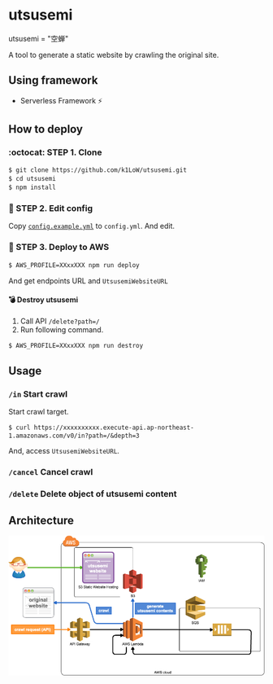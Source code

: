 # utsusemi

utsusemi = "空蝉"

A tool to generate a static website by crawling the original site.

## Using framework

- Serverless Framework :zap:

## How to deploy

### :octocat: STEP 1. Clone

```sh
$ git clone https://github.com/k1LoW/utsusemi.git
$ cd utsusemi
$ npm install
```

### :pencil: STEP 2. Edit config

Copy [`config.example.yml`](config.example.yml) to `config.yml`. And edit.

### :rocket: STEP 3. Deploy to AWS

```sh
$ AWS_PROFILE=XXxxXXX npm run deploy
```

And get endpoints URL and `UtsusemiWebsiteURL`

#### :bomb: Destroy utsusemi

1. Call API `/delete?path=/`
2. Run following command.

```sh
$ AWS_PROFILE=XXxxXXX npm run destroy
```

## Usage

### `/in` Start crawl 

Start crawl target.

```
$ curl https://xxxxxxxxxx.execute-api.ap-northeast-1.amazonaws.com/v0/in?path=/&depth=3
```

And, access `UtsusemiWebsiteURL`.

### `/cancel` Cancel crawl

### `/delete` Delete object of utsusemi content

## Architecture

![Architecture](architecture.png)
